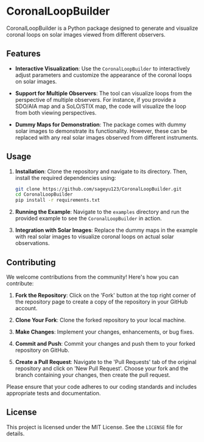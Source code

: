 # CoronalLoopBuilder

CoronalLoopBuilder is a Python package designed to generate and visualize coronal loops on solar images viewed from different observers.

## Features

- **Interactive Visualization**: Use the `CoronalLoopBuilder` to interactively adjust parameters and customize the appearance of the coronal loops on solar images.
  
- **Support for Multiple Observers**: The tool can visualize loops from the perspective of multiple observers. For instance, if you provide a SDO/AIA map and a SoLO/STIX map, the code will visualize the loop from both viewing perspectives.
  
- **Dummy Maps for Demonstration**: The package comes with dummy solar images to demonstrate its functionality. However, these can be replaced with any real solar images observed from different instruments.

## Usage

1. **Installation**: Clone the repository and navigate to its directory. Then, install the required dependencies using:
    ```bash
    git clone https://github.com/sageyu123/CoronalLoopBuilder.git
    cd CoronalLoopBuilder
    pip install -r requirements.txt
    ```

2. **Running the Example**: Navigate to the `examples` directory and run the provided example to see the `CoronalLoopBuilder` in action.

3. **Integration with Solar Images**: Replace the dummy maps in the example with real solar images to visualize coronal loops on actual solar observations.

## Contributing

We welcome contributions from the community! Here's how you can contribute:

1. **Fork the Repository**: Click on the 'Fork' button at the top right corner of the repository page to create a copy of the repository in your GitHub account.

2. **Clone Your Fork**: Clone the forked repository to your local machine.

3. **Make Changes**: Implement your changes, enhancements, or bug fixes.

4. **Commit and Push**: Commit your changes and push them to your forked repository on GitHub.

5. **Create a Pull Request**: Navigate to the 'Pull Requests' tab of the original repository and click on 'New Pull Request'. Choose your fork and the branch containing your changes, then create the pull request.

Please ensure that your code adheres to our coding standards and includes appropriate tests and documentation.

## License

This project is licensed under the MIT License. See the `LICENSE` file for details.
